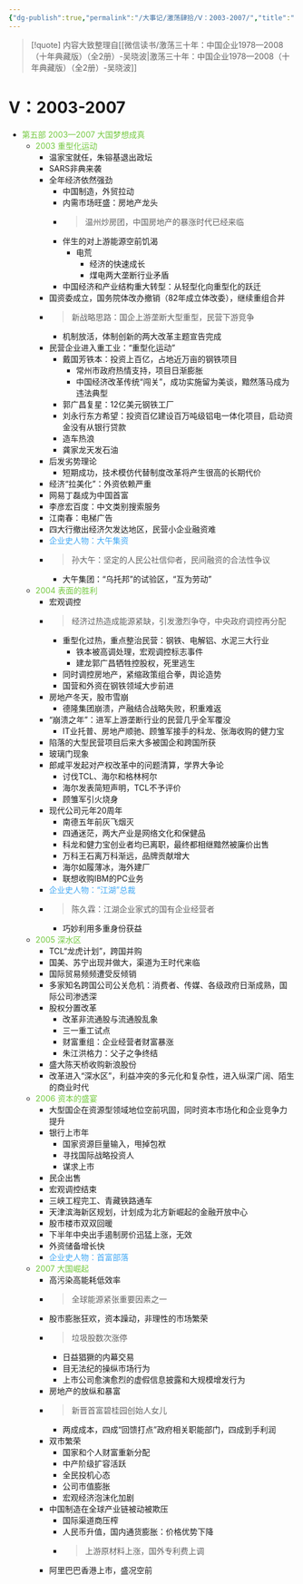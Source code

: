 ```yaml
---
{"dg-publish":true,"permalink":"/大事记/激荡肆拾/Ⅴ：2003-2007/","title":"2003-2007","tags":["改革开放"],"noteIcon":"1","created":"2023-10-10T23:56:25.698+08:00","updated":"2024-09-22T21:23:28.546+08:00"}
---
```


>[!quote] 内容大致整理自[[微信读书/激荡三十年：中国企业1978—2008（十年典藏版）（全2册）-吴晓波\|激荡三十年：中国企业1978—2008（十年典藏版）（全2册）-吴晓波]]
# Ⅴ：2003-2007
- <font color=#75C940>第五部 2003—2007 大国梦想成真</font>
    - <font color=#75C940>2003 重型化运动</font>
        - 温家宝就任，朱镕基退出政坛
        - SARS非典来袭
        - 全年经济依然强劲
            - 中国制造，外贸拉动
            - 内需市场旺盛：房地产龙头
            - > 温州炒房团，中国房地产的暴涨时代已经来临
            - 伴生的对上游能源空前饥渴
                - 电荒
                    - 经济的快速成长
                    - 煤电两大垄断行业矛盾
            - 中国经济和产业结构重大转型：从轻型化向重型化的跃迁
        - 国资委成立，国务院体改办撤销（82年成立体改委），继续重组合并
        - > 新战略思路：国企上游垄断大型重型，民营下游竞争
            - 机制放活，体制创新的两大改革主题宣告完成
        - 民营企业进入重工业：“重型化运动”
            - 戴国芳铁本：投资上百亿，占地近万亩的钢铁项目
                - 常州市政府热情支持，项目日渐膨胀
                - 中国经济改革传统“闯关”，成功实施留为美谈，黯然落马成为违法典型
            - 郭广昌复星：12亿美元钢铁工厂
            - 刘永行东方希望：投资百亿建设百万吨级铝电一体化项目，启动资金没有从银行贷款
            - 造车热浪
            - 龚家龙天发石油
        - 后发劣势理论
            - 短期成功，技术模仿代替制度改革将产生很高的长期代价
        - 经济“拉美化”：外资依赖严重
        - 网易丁磊成为中国首富
        - 李彦宏百度：中文类别搜索服务
        - 江南春：电梯广告
        - 四大行撤出经济欠发达地区，民营小企业融资难
        - <font color=#40A8F5>企业史人物：大午集资</font>
        - > 孙大午：坚定的人民公社信仰者，民间融资的合法性争议
            - 大午集团：“乌托邦”的试验区，“互为劳动”
    - <font color=#75C940>2004 表面的胜利</font>
        - 宏观调控
        - > 经济过热造成能源紧缺，引发激烈争夺，中央政府调控再分配
            - 重型化过热，重点整治民营：钢铁、电解铝、水泥三大行业
                - 铁本被高调处理，宏观调控标志事件
                - 建龙郭广昌牺牲控股权，死里逃生
            - 同时调控房地产，紧缩政策组合拳，舆论造势
            - 国营和外资在钢铁领域大步前进
        - 房地产冬天，股市雪崩
            - 德隆集团崩溃，产融结合战略失败，积重难返
        - “崩溃之年”：进军上游垄断行业的民营几乎全军覆没
            - IT业托普、房地产顺驰、顾雏军接手的科龙、张海收购的健力宝
        - 陷落的大型民营项目后来大多被国企和跨国所获
        - 玻璃门现象
        - 郎咸平发起对产权改革中的问题清算，学界大争论
            - 讨伐TCL、海尔和格林柯尔
            - 海尔发表简短声明，TCL不予评价
            - 顾雏军引火烧身
        - 现代公司元年20周年
            - 南德五年前灰飞烟灭
            - 四通迷茫，两大产业是网络文化和保健品
            - 科龙和健力宝创业者均已离职，最终都相继黯然被廉价出售
            - 万科王石离万科渐远，品牌贡献增大
            - 海尔如履薄冰，海外建厂
            - 联想收购IBM的PC业务
        - <font color=#40A8F5>企业史人物：“江湖”总裁</font>
        - > 陈久霖：江湖企业家式的国有企业经营者
            - 巧妙利用多重身份获益
    - <font color=#75C940>2005 深水区</font>
        - TCL“龙虎计划”，跨国并购
        - 国美、苏宁出现并做大，渠道为王时代来临
        - 国际贸易频频遭受反倾销
        - 多家知名跨国公司公关危机：消费者、传媒、各级政府日渐成熟，国际公司渗透深
        - 股权分置改革
            - 改革非流通股与流通股乱象
            - 三一重工试点
            - 财富重组：企业经营者财富暴涨
            - 朱江洪格力：父子之争终结
        - 盛大陈天桥收购新浪股份
        - 改革进入“深水区”，利益冲突的多元化和复杂性，进入纵深广阔、陌生的商业时代
    - <font color=#75C940>2006 资本的盛宴</font>
        - 大型国企在资源型领域地位空前巩固，同时资本市场化和企业竞争力提升
        - 银行上市年
            - 国家资源巨量输入，甩掉包袱
            - 寻找国际战略投资人
            - 谋求上市
        - 民企出售
        - 宏观调控结束
        - 三峡工程完工、青藏铁路通车
        - 天津滨海新区规划，计划成为北方新崛起的金融开放中心
        - 股市楼市双双回暖
        - 下半年中央出手遏制房价迅猛上涨，无效
        - 外资储备增长快
        - <font color=#40A8F5>企业史人物：首富部落</font>
    - <font color=#75C940>2007 大国崛起</font>
        - 高污染高能耗低效率
        - > 全球能源紧张重要因素之一
        - 股市膨胀狂欢，资本躁动，非理性的市场繁荣
        - > 垃圾股数次涨停
            - 日益猖獗的内幕交易
            - 目无法纪的操纵市场行为
            - 上市公司愈演愈烈的虚假信息披露和大规模增发行为
        - 房地产的放纵和暴富
        - > 新晋首富碧桂园创始人女儿
            - 两成成本，四成“回馈打点”政府相关职能部门，四成到手利润
        - 双市繁荣
            - 国家和个人财富重新分配
            - 中产阶级扩容活跃
            - 全民投机心态
            - 公司市值膨胀
            - 宏观经济泡沫化加剧
        - 中国制造在全球产业链被动被欺压
            - 国际渠道商压榨
            - 人民币升值，国内通货膨胀：价格优势下降
            - > 上游原材料上涨，国外专利费上调
        - 阿里巴巴香港上市，盛况空前